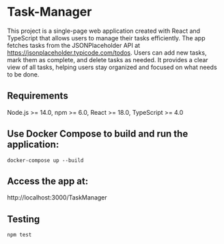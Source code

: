 # Task-Manager

This project is a single-page web application created with React and TypeScript that allows users to manage their tasks efficiently. 
The app fetches tasks from the JSONPlaceholder API at https://jsonplaceholder.typicode.com/todos. 
Users can add new tasks, mark them as complete, and delete tasks as needed. 
It provides a clear view of all tasks, helping users stay organized and focused on what needs to be done.

## Requirements

Node.js >= 14.0,
npm >= 6.0,
React >= 18.0,
TypeScript >= 4.0

## Use Docker Compose to build and run the application:

`docker-compose up --build`

## Access the app at: 

http://localhost:3000/TaskManager 

## Testing

`npm test`